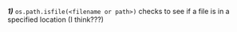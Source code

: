 ***1)*** `os.path.isfile(<filename or path>)` checks to see if a file is in a specified location (I think???)
